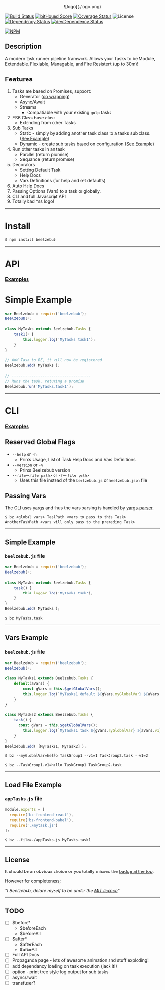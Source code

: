 <!-- # Beelzebub - One hell of a task master! -->
<center id="top">![logo](./logo.png)</center>


[![Build Status](https://secure.travis-ci.org/jstty/beelzebub.png?branch=master)](http://travis-ci.org/jstty/beelzebub)
[![bitHound Score](https://www.bithound.io/github/jstty/beelzebub/badges/score.svg?branch=master)](https://www.bithound.io/github/jstty/beelzebub)
[![Coverage Status](https://coveralls.io/repos/github/jstty/beelzebub/badge.svg?branch=master)](https://coveralls.io/github/jstty/beelzebub?branch=master)
![License](https://img.shields.io/npm/l/beelzebub.svg)
[![Dependency Status](https://david-dm.org/jstty/beelzebub.png?theme=shields.io&branch=master)](https://david-dm.org/jstty/beelzebub)
[![devDependency Status](https://david-dm.org/jstty/beelzebub/dev-status.png?theme=shields.io&branch=master)](https://david-dm.org/jstty/beelzebub#info=devDependencies)

[![NPM](https://nodei.co/npm/beelzebub.png)](https://nodei.co/npm/beelzebub/)


## Description
A modern task runner pipeline framwork.
Allows your Tasks to be Module, Extendable, Flexiable, Managable, and Fire Resistent (up to 30m)!

## Features
1. Tasks are based on Promises, support: 
    * Generator ([co wrapping](https://github.com/tj/co))
    * Async/Await
    * Streams
        * Compatiable with your existing `gulp` tasks
2. ES6 Class base class
    * Extending from other Tasks
3. Sub Tasks
    * Static - simply by adding another task class to a tasks sub class. ([See Example](./examples/api/subtasksSimple.js))
    * Dynamic - create sub tasks based on configuration ([See Example](./examples/api/subtasksAdvanced.js))
4. Run other tasks in an task
    * Parallel (return promise)
    * Sequance (return promise)
5. Decorators
    * Setting Default Task
    * Help Docs
    * Vars Definitions (for help and set defaults)
6. Auto Help Docs
7. Passing Options (Vars) to a task or globally.
8. CLI and full Javascript API
9. Totally bad *ss logo!

-------
# Install
```shell
$ npm install beelzebub
```

-------
# API
### [Examples](./examples/api)

# Simple Example
```javascript
var Beelzebub = require('beelzebub');
Beelzebub();

class MyTasks extends Beelzebub.Tasks {
    task1() {
        this.logger.log('MyTasks task1');
    }
}

// Add Task to BZ, it will now be registered
Beelzebub.add( MyTasks );

// ------------------------------------
// Runs the task, returing a promise
Beelzebub.run('MyTasks.task1');
```

-------
# CLI
### [Examples](./examples/cli)

## Reserved Global Flags
* `--help` or `-h`
    * Prints Usage, List of Task Help Docs and Vars Definitions
* `--version` or `-v`
    * Prints Beelzebub version
* `--file=<file path>` or `-f=<file path>`
    * Uses this file instead of the `beelzebub.js` or `beelzebub.json` file

<!--
# File Loader
TODO 
-->

## Passing Vars
The CLI uses [yargs](https://github.com/yargs/yargs) and thus the vars parsing is handled by [yargs-parser](https://github.com/yargs/yargs-parser).

```shell
$ bz <global vars> TaskPath <vars to pass to this Task> AnotherTaskPath <vars will only pass to the preceding Task> 
```

--------
## Simple Example
### `beelzebub.js` file
```javascript
var Beelzebub = require('beelzebub');
Beelzebub();

class MyTasks extends Beelzebub.Tasks {
    task() {
        this.logger.log('MyTasks task');
    }
}
Beelzebub.add( MyTasks );
```

```shell
$ bz MyTasks.task
```


--------
## Vars Example

### `beelzebub.js` file
```javascript
var Beelzebub = require('beelzebub');
Beelzebub();

class MyTasks1 extends Beelzebub.Tasks {
    default(aVars) {
        const gVars = this.$getGlobalVars();
        this.logger.log(`MyTasks1 default ${gVars.myGlobalVar} ${aVars.v1}`);
    }
}

class MyTasks2 extends Beelzebub.Tasks {
    task() {
      const gVars = this.$getGlobalVars();
        this.logger.log(`MyTasks1 task ${gVars.myGlobalVar} ${aVars.v1}`);
    }
}
Beelzebub.add( [MyTasks1, MyTask2] );
```

```shell
$ bz --myGlobalVar=hello TaskGroup1 --v1=1 TaskGroup2.task --v1=2
```


```shell
$ bz --TaskGroup1.v1=hello TaskGroup1 TaskGroup2.task
```


--------
## Load File Example

### `appTasks.js` file
```javascript
module.exports = [
  require('bz-frontend-react'),
  require('bz-frontend-babel'),
  require('./mytask.js')
];
```

```shell
$ bz --file=./appTasks.js MyTasks.task1
```

--------
## License
It should be an obvious choice or you totally missed the [badge at the top](#top).

However for completeness;

*"I Beelzebub, delare myself to be under the [MIT licence](LICENSE)"*



-------
## TODO
* [ ] $before*
    * $beforeEach
    * $beforeAll
* [ ] $after*
    * $afterEach
    * $afterAll
* [ ] Full API Docs
* [ ] Propaganda page - lots of awesome animation and stuff exploding!
* [ ] add dependancy loading on task execution (jack it!)
* [ ] option - print tree style log output for sub tasks
* [ ] async/await
* [ ] transfuser?

